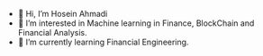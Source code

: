 - 👋 Hi, I’m Hosein Ahmadi
- 👀 I’m interested in Machine learning in Finance, BlockChain and Financial Analysis.
- 🌱 I’m currently learning Financial Engineering.
<!---
HoseinAhmadi97/HoseinAhmadi97 is a ✨ special ✨ repository because its `README.md` (this file) appears on your GitHub profile.
You can click the Preview link to take a look at your changes.
--->
